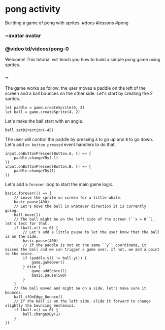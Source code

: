 # pong activity

Building a game of pong with sprites. #docs #lessons #pong

### ~avatar avatar

### @video td/videos/pong-0

Welcome! This tutorial will teach you how to build a simple pong game using sprites.

### ~

The game works as follow: the user moves a paddle on the left of the screen and a ball bounces on the other side. Let's start by creating the 2 sprites.

```
let paddle = game.createSprite(0, 2)
let ball = game.createSprite(4, 2)
```

Let's make the ball start with an angle.

```
ball.setDirection(-45)
```

The user will control the paddle by pressing ``A`` to go up and ``B`` to go down. Let's add ``on button pressed`` event handlers to do that.

```
input.onButtonPressed(Button.A, () => {
    paddle.changeYBy(-1)
})
input.onButtonPressed(Button.B, () => {
    paddle.changeYBy(1)
})
```

Let's add a ``forever`` loop to start the main game logic.

```
basic.forever(() => {
    // Leave the sprite on screen for a little while.
    basic.pause(400)
    // Let's move the ball in whatever direction it is currently going.
    ball.move(1)
    // The ball might be on the left side of the screen (``x = 0``), let's test for that.
    if (ball.x() == 0) {
        // Let's add a little pause to let the user know that the ball is on the side.
        basic.pause(400)
        // If the paddle is not at the same ``y`` coordinate, it missed the ball and we can trigger a game over. If not, we add a point to the score.
        if (paddle.y() != ball.y()) {
            game.gameOver()
        } else {
            game.addScore(1)
            basic.pause(500)
        }
    }
    // The ball moved and might be on a side, let's make sure it bounces.
    ball.ifOnEdge_Bounce()
    // If the ball is on the left side, slide it forward to change slightly the bouncing mechanics.
    if (ball.x() == 0) {
        ball.changeXBy(1)
    }
})
```

